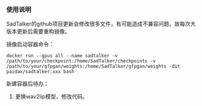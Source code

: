### 使用说明
SadTalker的github项目更新会修改很多文件，有可能造成不兼容问题。故每次大版本更新后需要重构镜像。

镜像启动容器命令：
```Shell
docker run --gpus all --name sadtalker -v /path/to/your/checkpoint:/home/SadTalker/checkpoints -v /path/to/your/gfpgan/weights:/home/SadTalker/gfpgan/weights -dit paidax/sadtalker:xxx bash
```
新建容器后待办：
1. 更换wav2lip模型，修改代码。
